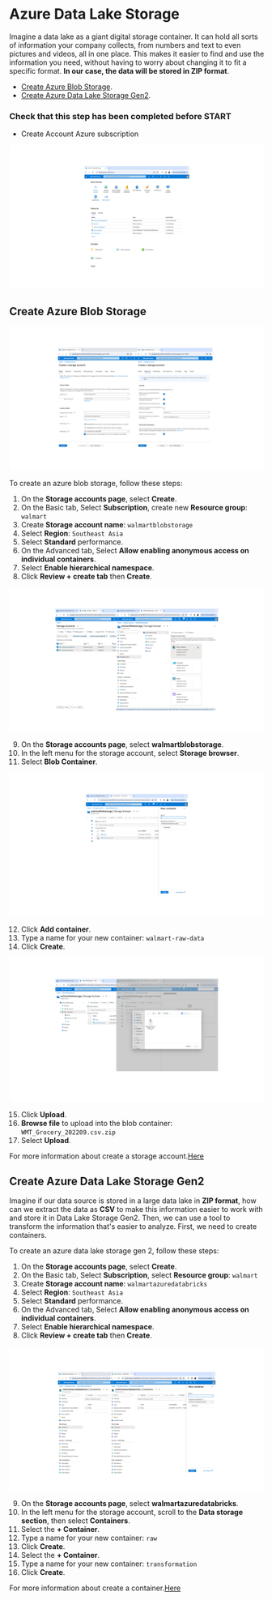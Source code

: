 # Azure Data Lake Storage
Imagine a data lake as a giant digital storage container. It can hold all sorts of information your company collects, from numbers and text to even pictures and videos, all in one place. This makes it easier to find and use the information you need, without having to worry about changing it to fit a specific format. **In our case, the data will be stored in ZIP format**.

- [Create Azure Blob Storage](01-storage-accounts.md#).<br>
- [Create Azure Data Lake Storage Gen2](01-storage-accounts.md#Create-Azure-Data-Lake-Storage-Gen2).<br>

### Check that this step has been completed before START
- Create Account Azure subscription

![0](/images/1.png)

## Create Azure Blob Storage

![0](/images/2.png)

To create an azure blob storage, follow these steps:
1. On the **Storage accounts page**, select **Create**.
2. On the Basic tab, Select **Subscription**, create new **Resource group**: `walmart`
3. Create **Storage account name**: `walmartblobstorage`
4. Select **Region**: `Southeast Asia`
5. Select **Standard** performance.
6. On the Advanced tab, Select **Allow enabling anonymous access on individual containers**.
7. Select **Enable hierarchical namespace**.
8. Click **Review + create tab** then **Create**.

![0](/images/3.png)

9. On the **Storage accounts page**, select **walmartblobstorage**.
10. In the left menu for the storage account, select **Storage browser**.
11. Select **Blob Container**.

![0](/images/4.png)

12. Click **Add container**.
13. Type a name for your new container: `walmart-raw-data`
14. Click **Create**.

![0](/images/5.png)

15. Click **Upload**.
16. **Browse file** to upload into the blob container: `WMT_Grocery_202209.csv.zip`
17. Select **Upload**.

For more information about create a storage account.[Here](https://learn.microsoft.com/en-us/azure/storage/common/storage-account-create?toc=%2Fazure%2Fstorage%2Fblobs%2Ftoc.json&tabs=azure-portal)

## Create Azure Data Lake Storage Gen2
Imagine if our data source is stored in a large data lake in **ZIP format**, how can we extract the data as **CSV** to make this information easier to work with and store it in Data Lake Storage Gen2. Then, we can use a tool to transform the information that's easier to analyze. First, we need to create containers.

To create an azure data lake storage gen 2, follow these steps:
1. On the **Storage accounts page**, select **Create**.
2. On the Basic tab, Select **Subscription**, select **Resource group**: `walmart`
3. Create **Storage account name**: `walmartazuredatabricks`
4. Select **Region**: `Southeast Asia`
5. Select **Standard** performance.
6. On the Advanced tab, Select **Allow enabling anonymous access on individual containers**.
7. Select **Enable hierarchical namespace**.
8. Click **Review + create tab** then **Create**.

![0](/images/6.png)

9. On the **Storage accounts page**, select **walmartazuredatabricks**.
10. In the left menu for the storage account, scroll to the **Data storage section**, then select **Containers**.
11. Select the **+ Container**.
12. Type a name for your new container: `raw`
13. Click **Create**.
14. Select the **+ Container**.
15. Type a name for your new container: `transformation` 
13. Click **Create**.

For more information about create a container.[Here](https://learn.microsoft.com/en-us/azure/storage/blobs/storage-quickstart-blobs-portal)
